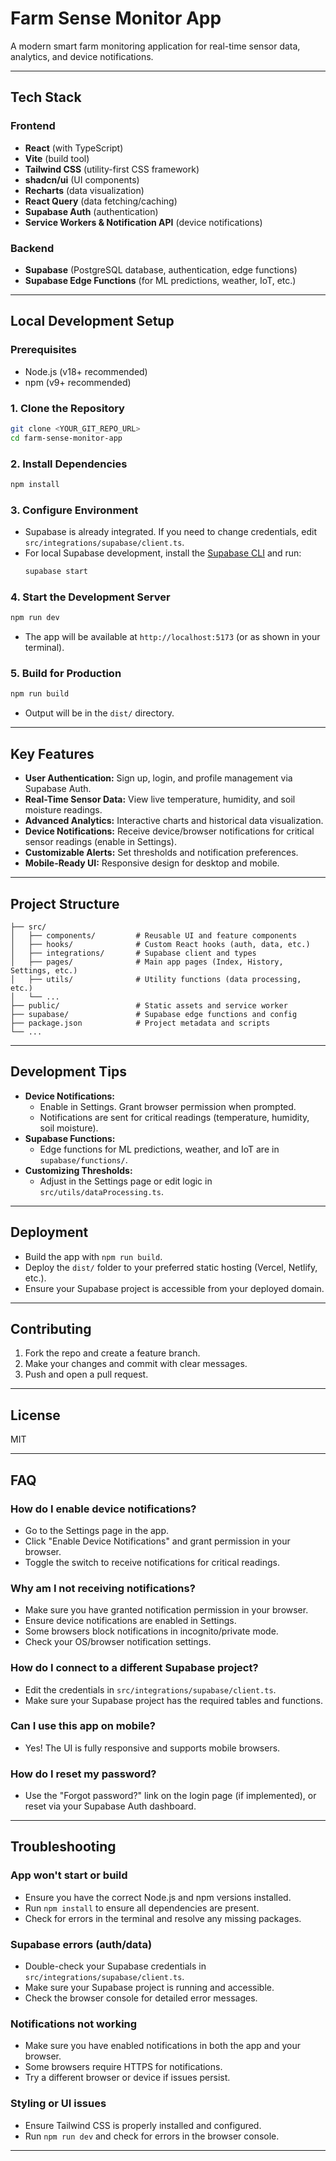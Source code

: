 # Farm Sense Monitor App

A modern smart farm monitoring application for real-time sensor data, analytics, and device notifications.

---

## Tech Stack

### Frontend
- **React** (with TypeScript)
- **Vite** (build tool)
- **Tailwind CSS** (utility-first CSS framework)
- **shadcn/ui** (UI components)
- **Recharts** (data visualization)
- **React Query** (data fetching/caching)
- **Supabase Auth** (authentication)
- **Service Workers & Notification API** (device notifications)

### Backend
- **Supabase** (PostgreSQL database, authentication, edge functions)
- **Supabase Edge Functions** (for ML predictions, weather, IoT, etc.)

---

## Local Development Setup

### Prerequisites
- Node.js (v18+ recommended)
- npm (v9+ recommended)

### 1. Clone the Repository
```sh
git clone <YOUR_GIT_REPO_URL>
cd farm-sense-monitor-app
```

### 2. Install Dependencies
```sh
npm install
```

### 3. Configure Environment
- Supabase is already integrated. If you need to change credentials, edit `src/integrations/supabase/client.ts`.
- For local Supabase development, install the [Supabase CLI](https://supabase.com/docs/guides/cli) and run:
  ```sh
  supabase start
  ```

### 4. Start the Development Server
```sh
npm run dev
```
- The app will be available at `http://localhost:5173` (or as shown in your terminal).

### 5. Build for Production
```sh
npm run build
```
- Output will be in the `dist/` directory.

---

## Key Features
- **User Authentication:** Sign up, login, and profile management via Supabase Auth.
- **Real-Time Sensor Data:** View live temperature, humidity, and soil moisture readings.
- **Advanced Analytics:** Interactive charts and historical data visualization.
- **Device Notifications:** Receive device/browser notifications for critical sensor readings (enable in Settings).
- **Customizable Alerts:** Set thresholds and notification preferences.
- **Mobile-Ready UI:** Responsive design for desktop and mobile.

---

## Project Structure
```
├── src/
│   ├── components/         # Reusable UI and feature components
│   ├── hooks/              # Custom React hooks (auth, data, etc.)
│   ├── integrations/       # Supabase client and types
│   ├── pages/              # Main app pages (Index, History, Settings, etc.)
│   ├── utils/              # Utility functions (data processing, etc.)
│   └── ...
├── public/                 # Static assets and service worker
├── supabase/               # Supabase edge functions and config
├── package.json            # Project metadata and scripts
└── ...
```

---

## Development Tips
- **Device Notifications:**
  - Enable in Settings. Grant browser permission when prompted.
  - Notifications are sent for critical readings (temperature, humidity, soil moisture).
- **Supabase Functions:**
  - Edge functions for ML predictions, weather, and IoT are in `supabase/functions/`.
- **Customizing Thresholds:**
  - Adjust in the Settings page or edit logic in `src/utils/dataProcessing.ts`.

---

## Deployment
- Build the app with `npm run build`.
- Deploy the `dist/` folder to your preferred static hosting (Vercel, Netlify, etc.).
- Ensure your Supabase project is accessible from your deployed domain.

---

## Contributing
1. Fork the repo and create a feature branch.
2. Make your changes and commit with clear messages.
3. Push and open a pull request.

---

## License
MIT

---

## FAQ

### How do I enable device notifications?
- Go to the Settings page in the app.
- Click "Enable Device Notifications" and grant permission in your browser.
- Toggle the switch to receive notifications for critical readings.

### Why am I not receiving notifications?
- Make sure you have granted notification permission in your browser.
- Ensure device notifications are enabled in Settings.
- Some browsers block notifications in incognito/private mode.
- Check your OS/browser notification settings.

### How do I connect to a different Supabase project?
- Edit the credentials in `src/integrations/supabase/client.ts`.
- Make sure your Supabase project has the required tables and functions.

### Can I use this app on mobile?
- Yes! The UI is fully responsive and supports mobile browsers.

### How do I reset my password?
- Use the "Forgot password?" link on the login page (if implemented), or reset via your Supabase Auth dashboard.

---

## Troubleshooting

### App won't start or build
- Ensure you have the correct Node.js and npm versions installed.
- Run `npm install` to ensure all dependencies are present.
- Check for errors in the terminal and resolve any missing packages.

### Supabase errors (auth/data)
- Double-check your Supabase credentials in `src/integrations/supabase/client.ts`.
- Make sure your Supabase project is running and accessible.
- Check the browser console for detailed error messages.

### Notifications not working
- Make sure you have enabled notifications in both the app and your browser.
- Some browsers require HTTPS for notifications.
- Try a different browser or device if issues persist.

### Styling or UI issues
- Ensure Tailwind CSS is properly installed and configured.
- Run `npm run dev` and check for errors in the browser console.

---
